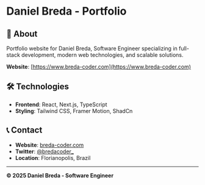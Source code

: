 # Daniel Breda - Portfolio

## 🚀 About

Portfolio website for Daniel Breda, Software Engineer specializing in full-stack development, modern web technologies, and scalable solutions.

**Website**: [https://www.breda-coder.com](https://www.breda-coder.com)

## 🛠️ Technologies

- **Frontend**: React, Next.js, TypeScript
- **Styling**: Tailwind CSS, Framer Motion, ShadCn

## 📞 Contact

- **Website**: [breda-coder.com](https://www.breda-coder.com)
- **Twitter**: [@bredacoder_](https://twitter.com/bredacoder_)
- **Location**: Florianopolis, Brazil

---

**© 2025 Daniel Breda - Software Engineer** 